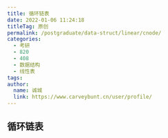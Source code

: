 ```yaml
---
title: 循环链表
date: 2022-01-06 11:24:18
titleTag: 原创
permalink: /postgraduate/data-struct/linear/cnode/
categories: 
  - 考研
  - 820
  - 408
  - 数据结构
  - 线性表
tags: 
author: 
  name: 诚城
  link: https://www.carveybunt.cn/user/profile/
---
```

## 循环链表
